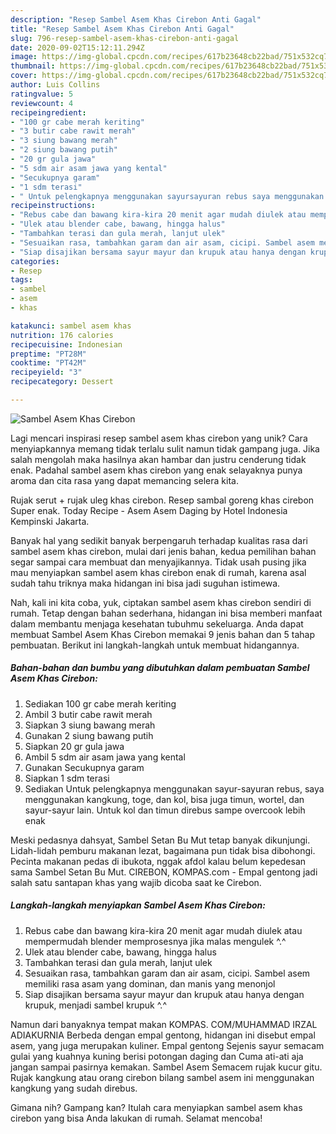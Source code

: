 ```yaml
---
description: "Resep Sambel Asem Khas Cirebon Anti Gagal"
title: "Resep Sambel Asem Khas Cirebon Anti Gagal"
slug: 796-resep-sambel-asem-khas-cirebon-anti-gagal
date: 2020-09-02T15:12:11.294Z
image: https://img-global.cpcdn.com/recipes/617b23648cb22bad/751x532cq70/sambel-asem-khas-cirebon-foto-resep-utama.jpg
thumbnail: https://img-global.cpcdn.com/recipes/617b23648cb22bad/751x532cq70/sambel-asem-khas-cirebon-foto-resep-utama.jpg
cover: https://img-global.cpcdn.com/recipes/617b23648cb22bad/751x532cq70/sambel-asem-khas-cirebon-foto-resep-utama.jpg
author: Luis Collins
ratingvalue: 5
reviewcount: 4
recipeingredient:
- "100 gr cabe merah keriting"
- "3 butir cabe rawit merah"
- "3 siung bawang merah"
- "2 siung bawang putih"
- "20 gr gula jawa"
- "5 sdm air asam jawa yang kental"
- "Secukupnya garam"
- "1 sdm terasi"
- " Untuk pelengkapnya menggunakan sayursayuran rebus saya menggunakan kangkung toge dan kol bisa juga timun wortel dan sayursayur lain Untuk kol dan timun direbus sampe overcook lebih enak"
recipeinstructions:
- "Rebus cabe dan bawang kira-kira 20 menit agar mudah diulek atau mempermudah blender memprosesnya jika malas mengulek ^.^"
- "Ulek atau blender cabe, bawang, hingga halus"
- "Tambahkan terasi dan gula merah, lanjut ulek"
- "Sesuaikan rasa, tambahkan garam dan air asam, cicipi. Sambel asem memiliki rasa asam yang dominan, dan manis yang menonjol"
- "Siap disajikan bersama sayur mayur dan krupuk atau hanya dengan krupuk, menjadi sambel krupuk ^.^"
categories:
- Resep
tags:
- sambel
- asem
- khas

katakunci: sambel asem khas 
nutrition: 176 calories
recipecuisine: Indonesian
preptime: "PT28M"
cooktime: "PT42M"
recipeyield: "3"
recipecategory: Dessert

---
```



![Sambel Asem Khas Cirebon](https://img-global.cpcdn.com/recipes/617b23648cb22bad/751x532cq70/sambel-asem-khas-cirebon-foto-resep-utama.jpg)

Lagi mencari inspirasi resep sambel asem khas cirebon yang unik? Cara menyiapkannya memang tidak terlalu sulit namun tidak gampang juga. Jika salah mengolah maka hasilnya akan hambar dan justru cenderung tidak enak. Padahal sambel asem khas cirebon yang enak selayaknya punya aroma dan cita rasa yang dapat memancing selera kita.

Rujak serut + rujak uleg khas cirebon. Resep sambal goreng khas cirebon Super enak. Today Recipe - Asem Asem Daging by Hotel Indonesia Kempinski Jakarta.

Banyak hal yang sedikit banyak berpengaruh terhadap kualitas rasa dari sambel asem khas cirebon, mulai dari jenis bahan, kedua pemilihan bahan segar sampai cara membuat dan menyajikannya. Tidak usah pusing jika mau menyiapkan sambel asem khas cirebon enak di rumah, karena asal sudah tahu triknya maka hidangan ini bisa jadi suguhan istimewa.


Nah, kali ini kita coba, yuk, ciptakan sambel asem khas cirebon sendiri di rumah. Tetap dengan bahan sederhana, hidangan ini bisa memberi manfaat dalam membantu menjaga kesehatan tubuhmu sekeluarga. Anda dapat membuat Sambel Asem Khas Cirebon memakai 9 jenis bahan dan 5 tahap pembuatan. Berikut ini langkah-langkah untuk membuat hidangannya.

<!--inarticleads1-->

##### Bahan-bahan dan bumbu yang dibutuhkan dalam pembuatan Sambel Asem Khas Cirebon:

1. Sediakan 100 gr cabe merah keriting
1. Ambil 3 butir cabe rawit merah
1. Siapkan 3 siung bawang merah
1. Gunakan 2 siung bawang putih
1. Siapkan 20 gr gula jawa
1. Ambil 5 sdm air asam jawa yang kental
1. Gunakan Secukupnya garam
1. Siapkan 1 sdm terasi
1. Sediakan  Untuk pelengkapnya menggunakan sayur-sayuran rebus, saya menggunakan kangkung, toge, dan kol, bisa juga timun, wortel, dan sayur-sayur lain. Untuk kol dan timun direbus sampe overcook lebih enak


Meski pedasnya dahsyat, Sambel Setan Bu Mut tetap banyak dikunjungi. Lidah-lidah pemburu makanan lezat, bagaimana pun tidak bisa dibohongi. Pecinta makanan pedas di ibukota, nggak afdol kalau belum kepedesan sama Sambel Setan Bu Mut. CIREBON, KOMPAS.com - Empal gentong jadi salah satu santapan khas yang wajib dicoba saat ke Cirebon. 

<!--inarticleads2-->

##### Langkah-langkah menyiapkan Sambel Asem Khas Cirebon:

1. Rebus cabe dan bawang kira-kira 20 menit agar mudah diulek atau mempermudah blender memprosesnya jika malas mengulek ^.^
1. Ulek atau blender cabe, bawang, hingga halus
1. Tambahkan terasi dan gula merah, lanjut ulek
1. Sesuaikan rasa, tambahkan garam dan air asam, cicipi. Sambel asem memiliki rasa asam yang dominan, dan manis yang menonjol
1. Siap disajikan bersama sayur mayur dan krupuk atau hanya dengan krupuk, menjadi sambel krupuk ^.^


Namun dari banyaknya tempat makan KOMPAS. COM/MUHAMMAD IRZAL ADIAKURNIA Berbeda dengan empal gentong, hidangan ini disebut empal asem, yang juga merupakan kuliner. Empal gentong Sejenis sayur semacam gulai yang kuahnya kuning berisi potongan daging dan Cuma ati-ati aja jangan sampai pasirnya kemakan. Sambel Asem Semacem rujak kucur gitu. Rujak kangkung atau orang cirebon bilang sambel asem ini menggunakan kangkung yang sudah direbus. 

Gimana nih? Gampang kan? Itulah cara menyiapkan sambel asem khas cirebon yang bisa Anda lakukan di rumah. Selamat mencoba!
